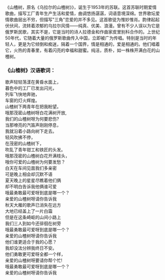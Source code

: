 

《山楂树，原名《乌拉尔的山楂树》》，诞生于1953年的苏联。这首苏联时期爱情歌曲，描写工厂青年生产生活和爱情，曲调悠扬潺潺，词语意境深绵。世界歌坛爱情歌曲层出不穷，但描写"三角"恋爱的并不多见。这首歌徒为惟妙惟肖。韵律起起伏伏间，流转着浓郁的乌拉尔风情——纯真、优美、浪漫。曾有不少人误以为它是俄罗斯民歌，其实不是，它是当时的诗人拉德金和作曲家皮里别科合作的。上世纪50年代，它随着大量的俄罗斯歌曲传入中国，立即被广为传唱。特别是当时的年轻人，更是为它倾倒和痴迷，隔着一个国界，情是相通的，爱是相通的。他们唱着它，火热的青春里，有着闪亮的幸福和甜蜜。纯洁，质朴，如一株株开满白花的山楂树。

### 《山楂树》汉语歌词：

歌声轻轻荡漾在黄昏水面上，  
暮色中的工厂已发出闪光，  
列车飞快地奔驰，  
车窗的灯火辉煌。  
山楂树下两青年在把我盼望。  
哦那茂密山楂树呀白花满树开放,  
我们的山楂树呀为何要悲伤?  
当那嘹亮的汽笛声刚刚停息，  
我就沿着小路向树下走去。  
轻风吹拂不停，  
在茂密的山楂树下，  
吹乱了青年钳工和铁匠的头发。  
哦那茂密的山楂树白花开满枝头，  
哦你可爱的山楂树为何要发愁？  
白天在车间见面我们多亲密  
可是晚上相会却沉默不语  
夏天晚上的星星尽瞧着他们俩  
却不明白告诉我他俩谁可爱  
哦最勇敢最可爱呀到底是哪一个？  
亲爱的山楂树呀请你告诉我  
秋天大雁的歌声已消失在远方  
大地已经盖上了一片白霜  
但是在这条崎岖的山间小路上  
我们三人到如今还徘徊在树旁  
哦最勇敢最可爱呀到底是哪一个？  
亲爱的山楂树呀请你告诉我  
他们谁更适合于我的心愿？  
我却没法分辨我终日不安。  
他们勇敢更可爱呀全都一个样，  
亲爱的山楂树呀要请你帮个忙!  
哦最勇敢最可爱呀到底是哪一个？  
亲爱的山楂树呀请你告诉我

